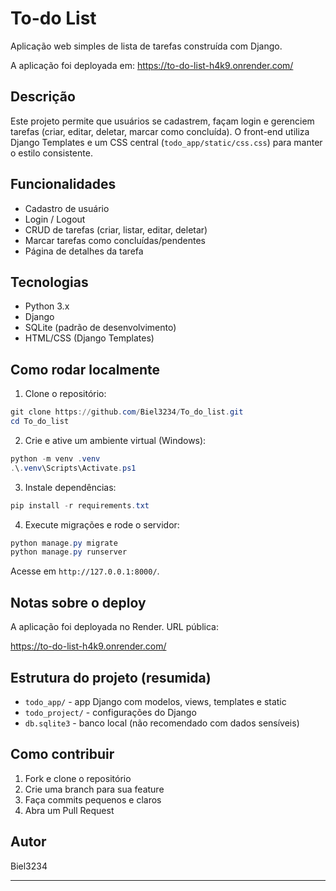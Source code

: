 # To-do List

Aplicação web simples de lista de tarefas construída com Django.

A aplicação foi deployada em: https://to-do-list-h4k9.onrender.com/

## Descrição

Este projeto permite que usuários se cadastrem, façam login e gerenciem tarefas (criar, editar, deletar, marcar como concluída). O front-end utiliza Django Templates e um CSS central (`todo_app/static/css.css`) para manter o estilo consistente.

## Funcionalidades

- Cadastro de usuário
- Login / Logout
- CRUD de tarefas (criar, listar, editar, deletar)
- Marcar tarefas como concluídas/pendentes
- Página de detalhes da tarefa

## Tecnologias

- Python 3.x
- Django
- SQLite (padrão de desenvolvimento)
- HTML/CSS (Django Templates)

## Como rodar localmente

1. Clone o repositório:

```powershell
git clone https://github.com/Biel3234/To_do_list.git
cd To_do_list
```

2. Crie e ative um ambiente virtual (Windows):

```powershell
python -m venv .venv
.\.venv\Scripts\Activate.ps1
```

3. Instale dependências:

```powershell
pip install -r requirements.txt
```

4. Execute migrações e rode o servidor:

```powershell
python manage.py migrate
python manage.py runserver
```

Acesse em `http://127.0.0.1:8000/`.

## Notas sobre o deploy

A aplicação foi deployada no Render. URL pública:

https://to-do-list-h4k9.onrender.com/

## Estrutura do projeto (resumida)

- `todo_app/` - app Django com modelos, views, templates e static
- `todo_project/` - configurações do Django
- `db.sqlite3` - banco local (não recomendado com dados sensíveis)

## Como contribuir

1. Fork e clone o repositório
2. Crie uma branch para sua feature
3. Faça commits pequenos e claros
4. Abra um Pull Request

## Autor

Biel3234

---